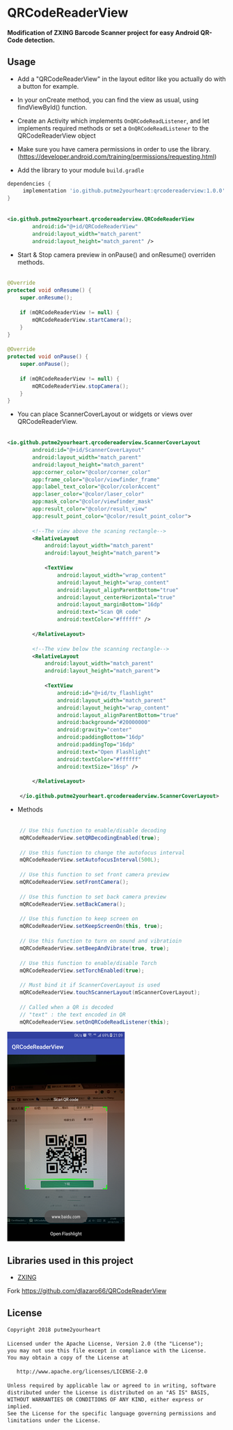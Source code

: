 # QRCodeReaderView
#### Modification of ZXING Barcode Scanner project for easy Android QR-Code detection. ####

Usage
-----

- Add a "QRCodeReaderView" in the layout editor like you actually do with a button for example.
- In your onCreate method, you can find the view as usual, using findViewById() function.
- Create an Activity which implements `OnQRCodeReadListener`, and let implements required methods or set a `OnQRCodeReadListener` to the QRCodeReaderView object
- Make sure you have camera permissions in order to use the library. (https://developer.android.com/training/permissions/requesting.html)

- Add the library to your module `build.gradle`
```groovy
dependencies {
     implementation 'io.github.putme2yourheart:qrcodereaderview:1.0.0'
}
```

```xml

<io.github.putme2yourheart.qrcodereaderview.QRCodeReaderView
        android:id="@+id/QRCodeReaderView"
        android:layout_width="match_parent"
        android:layout_height="match_parent" />

```
- Start & Stop camera preview in onPause() and onResume() overriden methods.

```java

@Override
protected void onResume() {
    super.onResume();

    if (mQRCodeReaderView != null) {
        mQRCodeReaderView.startCamera();
    }
}

@Override
protected void onPause() {
    super.onPause();

    if (mQRCodeReaderView != null) {
        mQRCodeReaderView.stopCamera();
    }
}

```

- You can place ScannerCoverLayout or widgets or views over QRCodeReaderView.

```xml

<io.github.putme2yourheart.qrcodereaderview.ScannerCoverLayout
        android:id="@+id/ScannerCoverLayout"
        android:layout_width="match_parent"
        android:layout_height="match_parent"
        app:corner_color="@color/corner_color"
        app:frame_color="@color/viewfinder_frame"
        app:label_text_color="@color/colorAccent"
        app:laser_color="@color/laser_color"
        app:mask_color="@color/viewfinder_mask"
        app:result_color="@color/result_view"
        app:result_point_color="@color/result_point_color">

        <!--The view above the scaning rectangle-->
        <RelativeLayout
            android:layout_width="match_parent"
            android:layout_height="match_parent">

            <TextView
                android:layout_width="wrap_content"
                android:layout_height="wrap_content"
                android:layout_alignParentBottom="true"
                android:layout_centerHorizontal="true"
                android:layout_marginBottom="16dp"
                android:text="Scan QR code"
                android:textColor="#ffffff" />

        </RelativeLayout>

        <!--The view below the scanning rectangle-->
        <RelativeLayout
            android:layout_width="match_parent"
            android:layout_height="match_parent">

            <TextView
                android:id="@+id/tv_flashlight"
                android:layout_width="match_parent"
                android:layout_height="wrap_content"
                android:layout_alignParentBottom="true"
                android:background="#20000000"
                android:gravity="center"
                android:paddingBottom="16dp"
                android:paddingTop="16dp"
                android:text="Open Flashlight"
                android:textColor="#ffffff"
                android:textSize="16sp" />

        </RelativeLayout>

    </io.github.putme2yourheart.qrcodereaderview.ScannerCoverLayout>

```

- Methods

```java

    // Use this function to enable/disable decoding
    mQRCodeReaderView.setQRDecodingEnabled(true);
    
    // Use this function to change the autofocus interval
    mQRCodeReaderView.setAutofocusInterval(500L);
    
    // Use this function to set front camera preview
    mQRCodeReaderView.setFrontCamera();
    
    // Use this function to set back camera preview
    mQRCodeReaderView.setBackCamera();
    
    // Use this function to keep screen on
    mQRCodeReaderView.setKeepScreenOn(this, true);
    
    // Use this function to turn on sound and vibratioin
    mQRCodeReaderView.setBeepAndVibrate(true, true);
    
    // Use this function to enable/disable Torch
    mQRCodeReaderView.setTorchEnabled(true);

    // Must bind it if ScannerCoverLayout is used
    mQRCodeReaderView.touchScannerLayout(mScannerCoverLayout);
    
    // Called when a QR is decoded
    // "text" : the text encoded in QR
    mQRCodeReaderView.setOnQRCodeReadListener(this);

```

![](https://github.com/putme2yourheart/QRCodeReaderView/blob/master/screenshots/sample-1.png)

Libraries used in this project
------------------------------

* [ZXING][1]

Fork https://github.com/dlazaro66/QRCodeReaderView

License
-------

    Copyright 2018 putme2yourheart

    Licensed under the Apache License, Version 2.0 (the "License");
    you may not use this file except in compliance with the License.
    You may obtain a copy of the License at

       http://www.apache.org/licenses/LICENSE-2.0

    Unless required by applicable law or agreed to in writing, software
    distributed under the License is distributed on an "AS IS" BASIS,
    WITHOUT WARRANTIES OR CONDITIONS OF ANY KIND, either express or implied.
    See the License for the specific language governing permissions and
    limitations under the License.

[1]: https://github.com/zxing/zxing/

